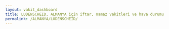 ```yaml
---
layout: vakit_dashboard
title: LUDENSCHEID, ALMANYA için iftar, namaz vakitleri ve hava durumu - ilçe/eyalet seç
permalink: /ALMANYA/LUDENSCHEID/
---
```


<script type="text/javascript">
  var GLOBAL_COUNTRY = 'ALMANYA';
  var GLOBAL_CITY = 'LUDENSCHEID';
  var GLOBAL_STATE = '';
  var lat = 72;
  var lon = 21;
</script>
